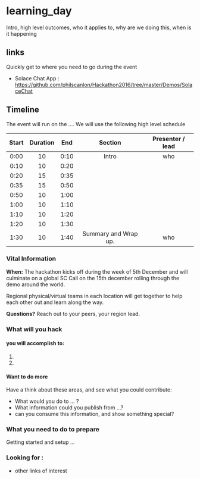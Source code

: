 # learning_day

Intro, high level outcomes, who it applies to, why are we doing this,  when is it happening

##  links

Quickly get to where you need to go during the event

* Solace Chat App : https://github.com/philscanlon/Hackathon2016/tree/master/Demos/SolaceChat


## Timeline

The event will run on the ....  We will use the following high level schedule

**Start**|**Duration**|**End**|**Section**|**Presenter / lead**
:-----:|:-----:|:-----:|:-----:|:-----:
0:00|10|0:10|Intro|who
0:10|10|0:20|
0:20|15|0:35|
0:35|15|0:50|
0:50|10|1:00|
1:00|10|1:10|
1:10|10|1:20|
1:20|10|1:30|
1:30|10|1:40|Summary and Wrap up.|who

### Vital Information

__When:__ The hackathon kicks off during the week of 5th December and will culminate on a global SC Call on the 15th december rolling through the demo around the world.

Regional physical/virtual teams in each location will get together to help each other out and learn along the way.

__Questions?__ Reach out to your peers, your region lead.

### What will you hack

#### you will accomplish to:
1. 
2. 

#### Want to do more
Have a think about these areas, and see what you could contribute:
 * What would you do to ... ?
 * What information could you publish from ...?
 * can you consume this information, and show something special?
 
### What you need to do to prepare
Getting started and setup ... 

### Looking for :
* other links of interest
